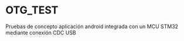 # OTG_TEST
Pruebas de concepto aplicación android integrada con un MCU STM32 mediante conexión CDC USB
